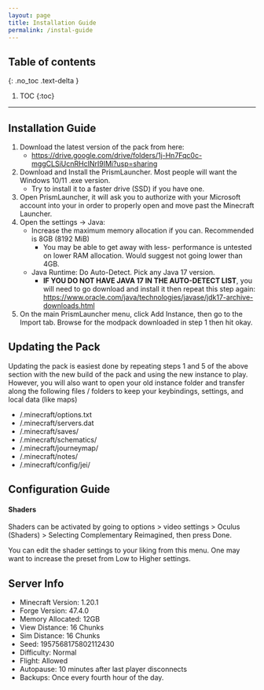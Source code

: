 ```yaml
---
layout: page
title: Installation Guide
permalink: /instal-guide
---
```

## Table of contents
{: .no_toc .text-delta }

1. TOC
{:toc}

---

## Installation Guide
1. Download the latest version of the pack from here:
    * https://drive.google.com/drive/folders/1j-Hn7Fqc0c-mggCLSiUcnRHcINrI9IMi?usp=sharing 
2. Download and Install the PrismLauncher. Most people will want the Windows 10/11 .exe version.
    * Try to install it to a faster drive (SSD) if you have one.
3. Open PrismLauncher, it will ask you to authorize with your Microsoft account into your in order to properly open and move past the Minecraft Launcher.
4. Open the settings -> Java:
    * Increase the maximum memory allocation if you can. Recommended is 8GB (8192 MiB)
        * You may be able to get away with less- performance is untested on lower RAM allocation. Would suggest not going lower than 4GB.
    * Java Runtime: Do Auto-Detect. Pick any Java 17 version.
        * **IF YOU DO NOT HAVE JAVA 17 IN THE AUTO-DETECT LIST**, you will need to go download and install it then repeat this step again: https://www.oracle.com/java/technologies/javase/jdk17-archive-downloads.html 
5. On the main PrismLauncher menu, click Add Instance, then go to the Import tab. Browse for the modpack downloaded in step 1 then hit okay.


## Updating the Pack

Updating the pack is easiest done by repeating steps 1 and 5 of the above section with the new build of the pack and using the new instance to play.
However, you will also want to open your old instance folder and transfer along the following files / folders to keep your keybindings, settings, and local data (like maps)
* /.minecraft/options.txt
* /.minecraft/servers.dat
* /.minecraft/saves/
* /.minecraft/schematics/
* /.minecraft/journeymap/
* /.minecraft/notes/
* /.minecraft/config/jei/

## Configuration Guide
#### Shaders
Shaders can be activated by going to options > video settings > Oculus (Shaders) > Selecting Complementary Reimagined, then press Done.

You can edit the shader settings to your liking from this menu. One may want to increase the preset from Low to Higher settings.

## Server Info
* Minecraft Version: 1.20.1
* Forge Version: 47.4.0
* Memory Allocated: 12GB
* View Distance: 16 Chunks
* Sim Distance: 16 Chunks
* Seed: 1957568175802112430
* Difficulty: Normal
* Flight: Allowed
* Autopause: 10 minutes after last player disconnects
* Backups: Once every fourth hour of the day.
